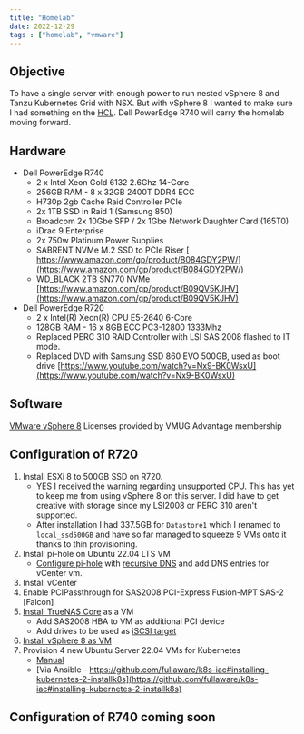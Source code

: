 ```yaml
---
title: "Homelab"
date: 2022-12-29
tags : ["homelab", "vmware"]
---
```

## Objective
To have a single server with enough power to run nested vSphere 8 and Tanzu Kubernetes Grid with NSX.  But with vSphere 8 I wanted to make sure I had something on the [HCL](https://www.vmware.com/resources/compatibility/detail.php?deviceCategory=server&productid=42895).  Dell PowerEdge R740 will carry the homelab moving forward.
<!--more-->

## Hardware
-  Dell PowerEdge R740
    - 2 x Intel Xeon Gold 6132 2.6Ghz 14-Core
    - 256GB RAM - 8 x 32GB 2400T DDR4 ECC
    - H730p 2gb Cache Raid Controller PCIe
    - 2x 1TB SSD in Raid 1 (Samsung 850)
    - Broadcom 2x 10Gbe SFP / 2x 1Gbe Network Daughter Card (165T0)
    - iDrac 9 Enterprise
    - 2x 750w Platinum Power Supplies
    - SABRENT NVMe M.2 SSD to PCIe Riser [ https://www.amazon.com/gp/product/B084GDY2PW/](https://www.amazon.com/gp/product/B084GDY2PW/)
    - WD_BLACK 2TB SN770 NVMe [https://www.amazon.com/gp/product/B09QV5KJHV](https://www.amazon.com/gp/product/B09QV5KJHV)
-  Dell PowerEdge R720
    - 2 x Intel(R) Xeon(R) CPU E5-2640 6-Core
    - 128GB RAM - 16 x 8GB ECC PC3-12800 1333Mhz 
    - Replaced PERC 310 RAID Controller with LSI SAS 2008 flashed to IT mode.
    - Replaced DVD with Samsung SSD 860 EVO 500GB, used as boot drive [https://www.youtube.com/watch?v=Nx9-BK0WsxU](https://www.youtube.com/watch?v=Nx9-BK0WsxU)


## Software
[VMware vSphere 8](https://www.vmug.com/membership/vmug-advantage-membership/) Licenses provided by VMUG Advantage membership

## Configuration of R720

1. Install ESXi 8 to 500GB SSD on R720.  
    - YES I received the warning regarding unsupported CPU.  This has yet to keep me from using vSphere 8 on this server.  I did have to get creative with storage since my LSI2008 or PERC 310 aren't supported.  
    - After installation I had 337.5GB for `Datastore1` which I renamed to `local_ssd500GB` and have so far managed to squeeze 9 VMs onto it thanks to thin provisioning.
1. Install pi-hole on Ubuntu 22.04 LTS VM
    - [Configure pi-hole](https://www.youtube.com/watch?v=FnFtWsZ8IP0) with [recursive DNS](https://docs.pi-hole.net/guides/dns/unbound/) and add DNS entries for vCenter vm.
1. Install vCenter
1. Enable PCIPassthrough for SAS2008 PCI-Express Fusion-MPT SAS-2 [Falcon]
1. [Install TrueNAS Core](https://www.truenas.com/docs/solutions/integrations/vmware/deploytninvmware/) as a VM 
    - Add SAS2008 HBA to VM as additional PCI device
    - Add drives to be used as [iSCSI target](https://www.servethehome.com/building-a-lab-part-3-configuring-vmware-esxi-and-truenas-core/)
1. [Install vSphere 8 as VM](https://www.infotechram.com/index.php/2022/09/17/how-to-install-esxi-server-8-vsphere-8-as-nested-vm/)
1. Provision 4 new Ubuntu Server 22.04 VMs for Kubernetes
    - [Manual](https://www.linuxtechi.com/install-kubernetes-on-ubuntu-22-04/)
    - [Via Ansible - https://github.com/fullaware/k8s-iac#installing-kubernetes-2-installk8s](https://github.com/fullaware/k8s-iac#installing-kubernetes-2-installk8s)

## Configuration of R740 coming soon